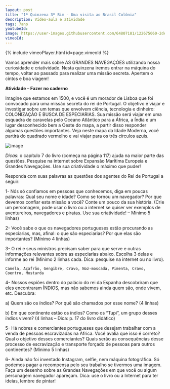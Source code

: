 ```yaml
---
layout: post
title: "1ª Quinzena 3º Bim - Uma visita ao Brasil Colônia"
description: Vídeo-aula e atividade
tags: 7ano
youtubeId:
image: https://user-images.githubusercontent.com/64807181/122675060-2dedb580-d1ae-11eb-87df-96bc65af255f.png
vimeoId: 
---
```


{% include vimeoPlayer.html id=page.vimeoId %}

Vamos aprender mais sobre AS GRANDES NAVEGAÇÕES utilizando nossa curiosidade e criatividade. Nesta quinzena iremos entrar na máquina do tempo, voltar ao passado para realizar uma missão secreta. Apertem o cintos e boa viagem!

**Atividade – Fazer no caderno**

Imagine que estamos em 1500, e você é um morador de Lisboa que foi convocado para uma missão secreta do rei de Portugal. O objetivo é viajar e investigar sobre um temas que envolvem ciência, tecnologia e dinheiro: COLONIZAÇÃO E BUSCA DE ESPECIARIAS. Sua missão será viajar em uma esquadra de caravelas pelo Oceano Atlântico para a África, a Índia e um lugar desconhecido bem a Oeste do mapa, a partir disso responder algumas questões importantes. Veja neste mapa da Idade Moderna, você partirá do quadrado vermelho e vai viajar para os três círculos azuis. 

![image](https://user-images.githubusercontent.com/64807181/130324826-84187a32-e67b-43ea-93e6-8a9f9ee718ef.png)

*Dicas*: o capítulo 7 do livro (começa na página 117) ajuda na maior parte das questões. Pesquise na internet sobre Expansão Marítima Europeia e Grandes Navegações. Use sua criatividade o máximo que puder!

Responda com suas palavras as questões dos agentes do Rei de Portugal a seguir:

1- Nós só confiamos em pessoas que conhecemos, diga em poucas palavras: Qual seu nome e idade? Como se tornou um navegador? Por que devemos confiar esta missão a você? Conte um pouco da sua história. (Crie um personagem, pode usar o livro ou a internet se quiser ver exemplos de aventureiros, navegadores e piratas. Use sua criatividade! – Mínimo 5 linhas)

2- Você sabe o que os navegadores portugueses estão procurando as especiarias, mas, afinal: o que são especiarias? Por que elas são importantes? (Mínimo 4 linhas)

3- O rei e seus ministros precisam saber para que serve e outras informações relevantes sobre as especiarias abaixo. Escolha 3 delas e informe ao rei (Mínimo 2 linhas cada. Dica: pesquise na internet ou no livro).

    Canela, Açafrão, Gengibre, Cravo, Noz-moscada, Pimenta, Cravo, Coentro, Mostarda

4- Nossos espiões dentro do palácio do rei da Espanha descobriram que eles encontraram ÍNDIOS, mas não sabemos ainda quem são, onde vivem, etc. Descubra:

a) Quem são os índios? Por quê são chamados por esse nome? (4 linhas)

b) Em que continente estão os índios? Como os “Tupi”, um grupo desses índios vivem? (4 linhas – Dica: p. 17 do livro didático)

5- Há nobres e comerciantes portugueses que desejam trabalhar com a venda de pessoas escravizadas na África. Você avalia que isso é correto? Qual o objetivo desses comerciantes? Quais serão as consequências desse processo de escravização e transporte forçado de pessoas para outros continentes? (Mínimo 5 linhas)

6- Ainda não foi inventado Instagram, selfie, nem máquina fotográfica. Só podemos pagar a recompensa pelo seu trabalho se tivermos uma imagem. Faça um desenho sobre as Grandes Navegações em que você ou algum personagem navegador apareçam. Dica: use o livro ou a Internet para ter ideias, lembre de pintar!




